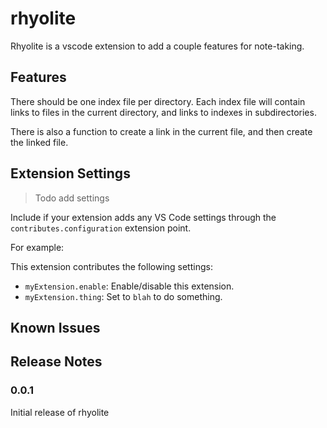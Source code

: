 # rhyolite

Rhyolite is a vscode extension to add a couple features for note-taking.

## Features

 There should be
one index file per directory. Each index file will contain links to files in the current directory, and links to
indexes in subdirectories.

There is also a function to create a link in the current file, and then create the linked file.

## Extension Settings

>Todo add settings

Include if your extension adds any VS Code settings through the `contributes.configuration` extension point.

For example:

This extension contributes the following settings:

* `myExtension.enable`: Enable/disable this extension.
* `myExtension.thing`: Set to `blah` to do something.

## Known Issues

## Release Notes

### 0.0.1

Initial release of rhyolite
